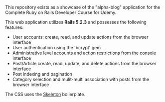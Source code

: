 This repository exists as a showcase of the "alpha-blog" application for the Complete Ruby on Rails Developer Course for Udemy.

This web application utilizes **Rails 5.2.3** and possesses the following features:
- User accounts: create, read, and update actions from the browser interface
- User authentication using the 'bcrypt' gem
- Administrative level accounts and action restrictions from the console interface
- Post/Article create, read, update, and delete actions from the browser interface
- Post indexing and pagination
- Category selection and mulit-multi association with posts from the browser interface

The CSS uses the [Skeleton](http://getskeleton.com/) boilerplate.
